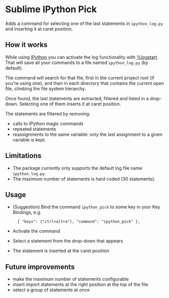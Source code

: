 # Sublime IPython Pick

Adds a command for selecting one of the last statements in `ipython_log.py` and inserting it at caret position.

How it works
------------

While using [IPython](http://ipython.org) you can activate the log functionality
with [%logstart](http://ipython.org/ipython-doc/stable/interactive/magics.html#magic-logstart).
That will save all your commands to a file named `ipython_log.py` (by default).

The command will search for that file, first in the current project root (if you're using one),
and then in each directory that contains the current open file, climbing the file system hierarchy.

Once found, the last statements are extracted, filtered and listed in a drop-down.
Selecting one of them inserts it at caret position.

The statements are filtered by removing:

  * calls to IPython magic commands
  * repeated statements
  * reassignments to the same variable: only the last assignment to a given variable is kept.


Limitations
-----------

* The package currently only supports the default log file name `ipython_log.py`.
* The maximum number of statements is hard coded (30 statements).


Usage
-----

* (Suggestion) Bind the command  `ipython_pick` to some key in your Key Bindings, e.g.

        { "keys": ["ctrl+alt+a"], "command": "ipython_pick" },

* Activate the command
* Select a statement from the drop-down that appears
* The statement is inserted at the caret position


Future improvements
-------------------

* make the maximum number of statements configurable
* insert import statements at the right position at the top of the file
* select a group of statements at once
